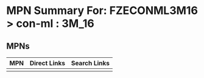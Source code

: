 



# MPN Summary For: FZECONML3M16 > con-ml : 3M_16

## MPNs
  

|MPN|Direct Links|Search Links|
| :--- | :--- | :--- |
||||

